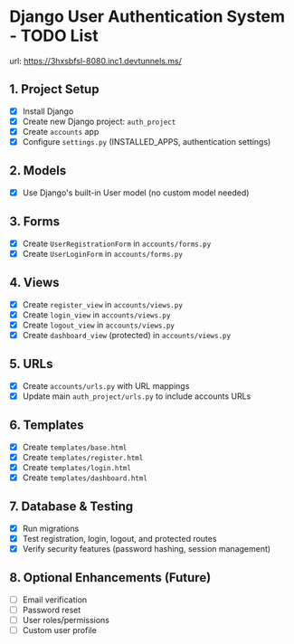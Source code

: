 # Django User Authentication System - TODO List
url: https://3hxsbfsl-8080.inc1.devtunnels.ms/

## 1. Project Setup
- [x] Install Django
- [x] Create new Django project: `auth_project`
- [x] Create `accounts` app
- [x] Configure `settings.py` (INSTALLED_APPS, authentication settings)

## 2. Models
- [x] Use Django's built-in User model (no custom model needed)

## 3. Forms
- [x] Create `UserRegistrationForm` in `accounts/forms.py`
- [x] Create `UserLoginForm` in `accounts/forms.py`

## 4. Views
- [x] Create `register_view` in `accounts/views.py`
- [x] Create `login_view` in `accounts/views.py`
- [x] Create `logout_view` in `accounts/views.py`
- [x] Create `dashboard_view` (protected) in `accounts/views.py`

## 5. URLs
- [x] Create `accounts/urls.py` with URL mappings
- [x] Update main `auth_project/urls.py` to include accounts URLs

## 6. Templates
- [x] Create `templates/base.html`
- [x] Create `templates/register.html`
- [x] Create `templates/login.html`
- [x] Create `templates/dashboard.html`

## 7. Database & Testing
- [x] Run migrations
- [x] Test registration, login, logout, and protected routes
- [x] Verify security features (password hashing, session management)

## 8. Optional Enhancements (Future)
- [ ] Email verification
- [ ] Password reset
- [ ] User roles/permissions
- [ ] Custom user profile
